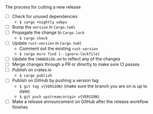 The process for cutting a new release

- [ ] Check for unused dependencies
  - `$ cargo +nightly udeps`
- [ ] Bump the `version` in `Cargo.toml`
- [ ] Propagate the change to `Cargo.lock`
  - `$ cargo check`
- [ ] Update `rust-version` in `Cargo.toml`
  - Comment out the existing `rust-version`
  - `$ cargo msrv find [--ignore-lockfile]`
- [ ] Update the `CHANGELOG.md` to reflect any of the changes
- [ ] Merge changes through a PR or directly to make sure CI passes
- [ ] Publish on crates.io
  - `$ cargo publish`
- [ ] Publish on GitHub by pushing a version tag
  - `$ git tag v{VERSION}` (make sure the branch you are on is up to date)
  - `$ git push upstream/origin v{VERSION}`
- [ ] Make a release announcement on GitHub after the release workflow finishes
